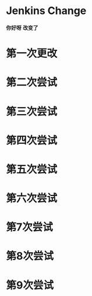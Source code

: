 <!--
 * @Descripttion: 
 * @Author: Cxy
 * @Date: 2022-06-17 14:20:55
 * @LastEditors: Cxy
 * @LastEditTime: 2022-06-22 15:07:32
 * @FilePath: \ehomes-adminc:\Users\seahappy\Desktop\dfgsfdh\Jenkins\README.md
-->
# Jenkins Change
**你好呀**
**改变了**
# 第一次更改
# 第二次尝试
# 第三次尝试
# 第四次尝试
# 第五次尝试
# 第六次尝试
# 第7次尝试
# 第8次尝试
# 第9次尝试